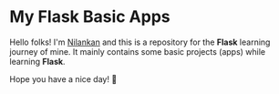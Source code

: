 # My Flask Basic Apps

Hello folks! I'm [Nilankan](https://github.com/NilankanBetal) and this is a repository for the **Flask** learning journey of mine. It mainly contains some basic projects (apps) while learning **Flask**.

Hope you have a nice day! 🤞
